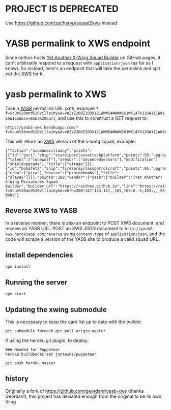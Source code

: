 # PROJECT IS DEPRECATED

Use https://github.com/zacharyp/squad2xws instead


# YASB permalink to XWS endpoint

Since raithos hosts [Yet Another X-Wing Squad Builder](https://raithos.github.io/xwing)
on GitHub pages, it can't arbitrarily respond to a request with
`application/json` (as far as I know).  So instead, here's an endpoint
that will take the permalink and spit out the [XWS](https://github.com/elistevens/xws-spec) for it.

# yasb permalink to XWS

Take a [YASB](https://raithos.github.io/) permalink URL path, example `?f=Scum%20and%20Villainy&d=v8ZsZ200Z103X121WWW54WWWW161WY147X126W111WW165W163W&sn=Boba%20Guri`, and use this to construct a GET request to:
```
http://yasb2-xws.herokuapp.com/?f=Scum%20and%20Villainy&d=v8ZsZ200Z103X121WWW54WWWW161WY147X126W111WW165W163W&sn=Boba%20Guri&obs=
```
This will return an [XWS](https://github.com/elistevens/xws-spec) version of the x-wing squad, example:
```
{"faction":"scumandvillainy","pilots":[{"id":"guri","ship":"starviperclassattackplatform","points":93,"upgrades":{"talent":["lonewolf"],"sensor":["advancedsensors"],"modification":["shieldupgrade"],"title":["virago"]}},{"id":"bobafett","ship":"firesprayclasspatrolcraft","points":95,"upgrades":{"crew":["qira"],"device":["protonbombs"],"title":["slavei"]}}],"points":188,"vendor":{"yasb":{"builder":"(Yet Another) X-Wing Miniatures Squad Builder","builder_url":"https://raithos.github.io","link":"https://raithos.github.io/?f=Scum%20and%20Villainy&d=v6!h=200!147:124,111,,165,163:U.-1;103:,,,55,69,,,161:U.-1&sn=Guri%20Boba&obs="}},"version":"2.0.0","name":"Guri Boba"}
```

## Reverse XWS to YASB

In a reverse manner, there is also an endpoint to POST XWS document, and receive an YASB URL.  POST an XWS JSON document to `http://yasb2-xws.herokuapp.com/reverse` using `content-type` of `application/json`, and the code will scrape a version of the YASB site to produce a valid squad URL.

## install dependencies

    npm install

## Running the server

    npm start

## Updating the xwing submodule

This is necessary to keep the card list up to date with the builder.

    git submodule foreach git pull origin master


If using the heroku git plugin, to deploy:

    ### Needed for Puppeteer
    heroku buildpacks:set jontewks/puppeteer

    git push heroku master


## history
Originally a fork of https://github.com/geordanr/yasb-xws (thanks Geordan!), this project has deviated enough from the original to be its own thing
